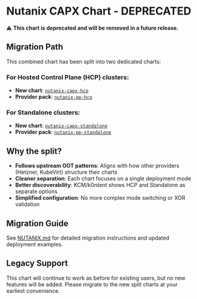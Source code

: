 # Nutanix CAPX Chart - DEPRECATED

⚠️ **This chart is deprecated and will be removed in a future release.**

## Migration Path

This combined chart has been split into two dedicated charts:

### For Hosted Control Plane (HCP) clusters:
- **New chart**: [`nutanix-capx-hcp`](../nutanix-capx-hcp/)
- **Provider pack**: [`nutanix-pp-hcp`](../nutanix-pp-hcp/)

### For Standalone clusters:
- **New chart**: [`nutanix-capx-standalone`](../nutanix-capx-standalone/)
- **Provider pack**: [`nutanix-pp-standalone`](../nutanix-pp-standalone/)

## Why the split?

- **Follows upstream OOT patterns**: Aligns with how other providers (Hetzner, KubeVirt) structure their charts
- **Cleaner separation**: Each chart focuses on a single deployment mode
- **Better discoverability**: KCM/k0rdent shows HCP and Standalone as separate options
- **Simplified configuration**: No more complex mode switching or XOR validation

## Migration Guide

See [NUTANIX.md](../../NUTANIX.md) for detailed migration instructions and updated deployment examples.

## Legacy Support

This chart will continue to work as before for existing users, but no new features will be added. Please migrate to the new split charts at your earliest convenience.
